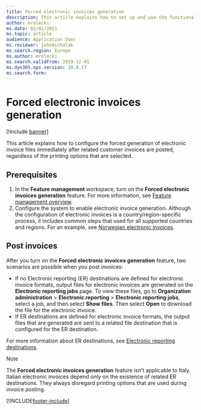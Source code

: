 ```yaml
---
title: Forced electronic invoices generation
description: This article explains how to set up and use the functionality for forced generation of electronic invoices.
author: mrolecki
ms.date: 02/01/2021
ms.topic: article
audience: Application User
ms.reviewer: johnmichalak
ms.search.region: Europe
ms.author: mrolecki
ms.search.validFrom: 2019-12-01
ms.dyn365.ops.version: 10.0.17
ms.search.form: 
---
```


# Forced electronic invoices generation

[!include [banner](../../includes/banner.md)]

This article explains how to configure the forced generation of electronic invoice files immediately after related customer invoices are posted, regardless of the printing options that are selected.

## Prerequisites

1. In the **Feature management** workspace, turn on the **Forced electronic invoices generation** feature. For more information, see [Feature management overview](../../../fin-ops-core/fin-ops/get-started/feature-management/feature-management-overview.md).
2. Configure the system to enable electronic invoice generation. Although the configuration of electronic invoices is a country/region-specific process, it includes common steps that used for all supported countries and regions. For an example, see [Norwegian electronic invoices](../norway/emea-nor-e-invoices.md).

## Post invoices

After you turn on the **Forced electronic invoices generation** feature, two scenarios are possible when you post invoices:

- If no Electronic reporting (ER) destinations are defined for electronic invoice formats, output files for electronic invoices are generated on the **Electronic reporting jobs** page. To view these files, go to **Organization administration** \> **Electronic reporting** \> **Electronic reporting jobs**, select a job, and then select **Show files**. Then select **Open** to download the file for the electronic invoice.
- If ER destinations are defined for electronic invoice formats, the output files that are generated are sent to a related file destination that is configured for the ER destination.

For more information about ER destinations, see [Electronic reporting destinations](../../../fin-ops-core/dev-itpro/analytics/electronic-reporting-destinations.md).

> [!NOTE]
> The **Forced electronic invoices generation** feature isn't applicable to Italy. Italian electronic invoices depend only on the existence of related ER destinations. They always disregard printing options that are used during invoice posting.


[!INCLUDE[footer-include](../../../includes/footer-banner.md)]
